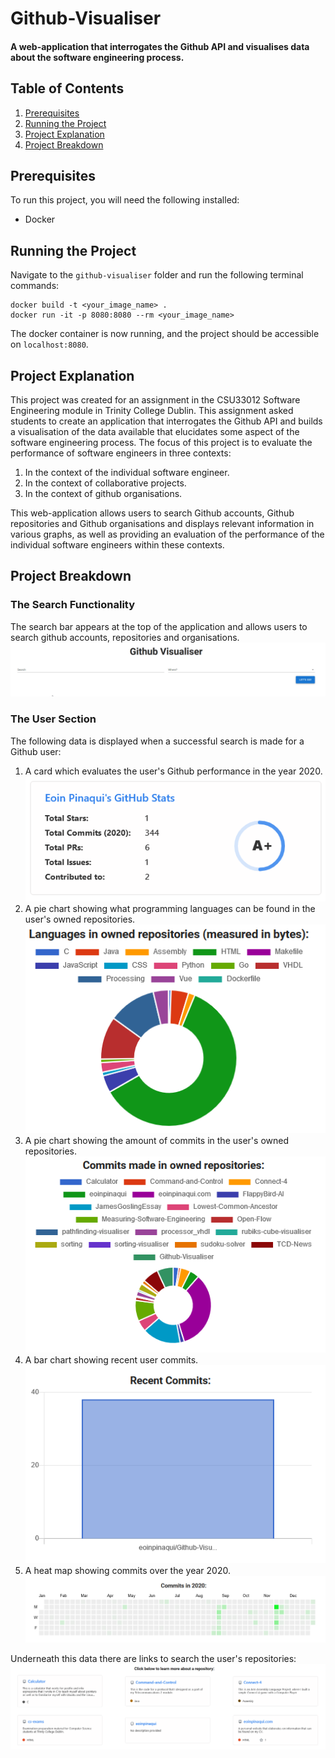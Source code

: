# Github-Visualiser
#### A web-application that interrogates the Github API and visualises data about the software engineering process.

## Table of Contents
1. [Prerequisites](#prerequisites)
2. [Running the Project](#running-the-project)
3. [Project Explanation](#explanation)
4. [Project Breakdown](#project-breakdown)

## Prerequisites
To run this project, you will need the following installed:

- Docker

## Running the Project
Navigate to the `github-visualiser` folder and run the following terminal commands:

```
docker build -t <your_image_name> .
docker run -it -p 8080:8080 --rm <your_image_name>
```
The docker container is now running, and the project should be accessible on `localhost:8080`.

## Project Explanation
This project was created for an assignment in the CSU33012 Software Engineering module in Trinity College Dublin. This
assignment asked students to create an application that interrogates the Github API and builds a visualisation of the data
available that elucidates some aspect of the software engineering process. The focus of this project is to evaluate the
performance of software engineers in three contexts:

1. In the context of the individual software engineer.
2. In the context of collaborative projects.
3. In the context of github organisations.

This web-application allows users to search Github accounts, Github repositories and Github organisations and
displays relevant information in various graphs, as well as providing an evaluation of the performance of the 
individual software engineers within these contexts.

## Project Breakdown
### The Search Functionality
The search bar appears at the top of the application and allows users to search github accounts, repositories and organisations.
![Search Functionality](img/search.gif)

### The User Section
The following data is displayed when a successful search is made for a Github user:

1. A card which evaluates the user's Github performance in the year 2020.  
![User Evaluation](img/user-evaluation.PNG)
2. A pie chart showing what programming languages can be found in the user's owned repositories.  
![Programming Languages](img/user-languages.PNG)
3. A pie chart showing the amount of commits in the user's owned repositories.  
![User Commits](img/user-commits.PNG)
4. A bar chart showing recent user commits.  
![Recent Activity](img/user-recent-activity.PNG)
5. A heat map showing commits over the year 2020.
![Commit Heatmap](img/user-heatmap.PNG)

Underneath this data there are links to search the user's repositories:  
![User Repositoires](img/user-repos.PNG)











